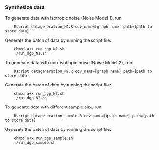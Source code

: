 ### Synthesize data

To generate data with isotropic noise (Noise Model 1), run
```
    Rscript datageneration_N1.R cov_name=[graph name] path=[path to store data]
```

Generate the batch of data by running the script file:
```
    chmod a+x run_dgp_N1.sh
    ./run_dgp_N1.sh
```


To generate data with non-isotropic noise (Noise Model 2), run
```
    Rscript datageneration_N2.R cov_name=[graph name] path=[path to store data]
```

Generate the batch of data by running the script file:
```
    chmod a+x run_dgp_N2.sh
    ./run_dgp_N2.sh
```


To generate data with different sample size, run
```
    Rscript datageneration_sample.R cov_name=[graph name] path=[path to store data]
```

Generate the batch of data by running the script file:
```
    chmod a+x run_dgp_sample.sh
    ./run_dgp_sample.sh
```



